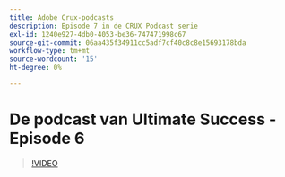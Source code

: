 ```yaml
---
title: Adobe Crux-podcasts
description: Episode 7 in de CRUX Podcast serie
exl-id: 1240e927-4db0-4053-be36-747471998c67
source-git-commit: 06aa435f34911cc5adf7cf40c8c8e15693178bda
workflow-type: tm+mt
source-wordcount: '15'
ht-degree: 0%

---
```


# De podcast van Ultimate Success - Episode 6

>[!VIDEO](https://video.tv.adobe.com/v/3429332?quality=12learn=on)
